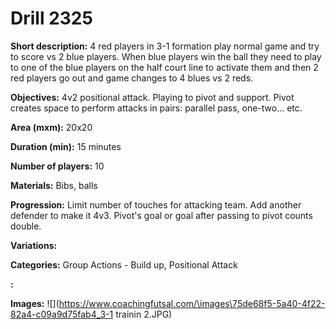 # Drill 2325

**Short description:**
4 red players in 3-1 formation play normal game and try to score  vs 2 blue players. When blue players win the ball they need to play to one of the blue players on the half court line to activate them and then 2 red players go out and game changes to 4 blues vs 2 reds.

**Objectives:**
4v2 positional attack. Playing to pivot and support. Pivot creates space to perform attacks in pairs: parallel pass, one-two... etc.

**Area (mxm):**
20x20

**Duration (min):**
15 minutes

**Number of players:**
10

**Materials:**
Bibs, balls

**Progression:**
Limit number of touches for attacking team. Add another defender to make it 4v3. Pivot's goal or goal after passing to pivot counts double.

**Variations:**


**Categories:**
Group Actions - Build up, Positional Attack

**:**


**Images:**
![](https://www.coachingfutsal.com/\images\75de68f5-5a40-4f22-82a4-c09a9d75fab4_3-1 trainin 2.JPG)

